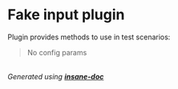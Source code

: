 # Fake input plugin
Plugin provides methods to use in test scenarios:



> No config params

<br>*Generated using [__insane-doc__](https://github.com/vitkovskii/insane-doc)*